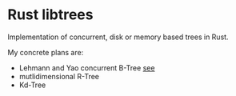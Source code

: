 
# Rust libtrees

Implementation of concurrent, disk or memory based trees in Rust.

My concrete plans are:

* Lehmann and Yao concurrent B-Tree [see](http://www.cs.cornell.edu/courses/CS4411/2009sp/blink.pdf)
* mutlidimensional R-Tree
* Kd-Tree



